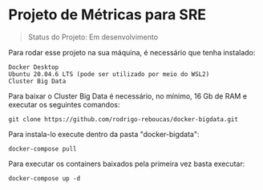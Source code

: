 # Projeto de Métricas para SRE

> Status do Projeto: Em desenvolvimento

Para rodar esse projeto na sua máquina, é necessário que tenha instalado:
```
Docker Desktop
Ubuntu 20.04.6 LTS (pode ser utilizado por meio do WSL2)
Cluster Big Data
```
Para baixar o Cluster Big Data é necessário, no mínimo, 16 Gb de RAM e executar os seguintes comandos:
```
git clone https://github.com/rodrigo-reboucas/docker-bigdata.git
```

Para instala-lo execute dentro da pasta "docker-bigdata":
```
docker-compose pull
```

Para executar os containers baixados pela primeira vez basta executar:
```
docker-compose up -d
```

